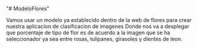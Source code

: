"# ModeloFlores" 

Vamos usar un modelo ya establecido dentro de la web de flores para crear nuestra aplicacion de clasificacion de imagenes
Donde nos va a desplegar que porcentaje de tipo de flor es de acuerdo a la imagen que se ha seleccionador ya sea entre rosas,
tulipanes, girasoles y dientes de leon.